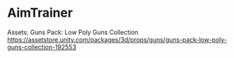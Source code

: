 # AimTrainer
 Assets;
 Guns Pack: Low Poly Guns Collection
 https://assetstore.unity.com/packages/3d/props/guns/guns-pack-low-poly-guns-collection-192553
